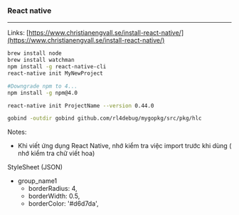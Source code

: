 ### React native
----

Links:
[https://www.christianengvall.se/install-react-native/](https://www.christianengvall.se/install-react-native/)

```sh
brew install node
brew install watchman
npm install -g react-native-cli
react-native init MyNewProject

#Downgrade npm to 4...
npm install -g npm@4.0

react-native init ProjectName --version 0.44.0

gobind -outdir gobind github.com/rl4debug/mygopkg/src/pkg/hlc
```

Notes:

* Khi viết ứng dụng React Native, nhớ kiểm tra việc import trước khi dùng ( nhớ kiểm tra chữ viết hoa)

StyleSheet (JSON)



* group_name1
    * borderRadius: 4,
    * borderWidth: 0.5,
    * borderColor: '#d6d7da',
